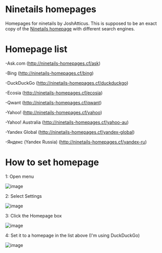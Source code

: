 # Ninetails homepages
Homepages for ninetails by JoshAtticus.
This is supposed to be an exact copy of the [Ninetails homepage](https://ninetails.cf/?v=2.2.3) with different search engines.


# Homepage list

-Ask.com (http://ninetails-homepages.cf/ask)

-Bing (http://ninetails-homepages.cf/bing)

-DuckDuckGo (http://ninetails-homepages.cf/duckduckgo)

-Ecosia (http://ninetails-homepages.cf/ecosia)

-Qwant (http://ninetails-homepages.cf/qwant)

-Yahoo! (http://ninetails-homepages.cf/yahoo)

-Yahoo! Australia (http://ninetails-homepages.cf/yahoo-au)

-Yandex Global (http://ninetails-homepages.cf/yandex-global)

-Яндекс (Yandex Russia) (http://ninetails-homepages.cf/yandex-ru)


# How to set homepage

1: Open menu

![image](https://user-images.githubusercontent.com/72828296/146659345-57d7334d-59cd-4597-9e16-03a9fd1cfa52.png)

2: Select Settings

![image](https://user-images.githubusercontent.com/72828296/146659352-c6f5870f-7832-41c7-b41b-7382af6ccbcc.png)

3: Click the Homepage box

![image](https://user-images.githubusercontent.com/72828296/146659383-365f5fad-57ea-4b05-acc8-c1f82aecf93c.png)

4: Set it to a homepage in the list above (I'm using DuckDuckGo)

![image](https://user-images.githubusercontent.com/72828296/146659422-f50bc495-7714-401b-ad1d-6980a8a7dca3.png)



